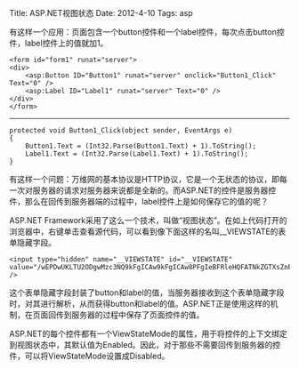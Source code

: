 Title: ASP.NET视图状态
Date: 2012-4-10
Tags: asp

有这样一个应用：页面包含一个button控件和一个label控件，每次点击button控件，label控件上的值就加1。

    <form id="form1" runat="server">
    <div>
    	<asp:Button ID="Button1" runat="server" onclick="Button1_Click" Text="0" />
    	<asp:Label ID="Label1" runat="server" Text="0" />
    </div>
    </form>
***
    protected void Button1_Click(object sender, EventArgs e)
    {
        Button1.Text = (Int32.Parse(Button1.Text) + 1).ToString();
        Label1.Text = (Int32.Parse(Label1.Text) + 1).ToString();
    }

有这样一个问题：万维网的基本协议是HTTP协议，它是一个无状态的协议，即每一次对服务器的请求对服务器来说都是全新的。而ASP.NET的控件是服务器控件，那么在回传到服务器端的过程中，label控件上是如何保存它的值的呢？

ASP.NET Framework采用了这么一个技术，叫做“视图状态”。在如上代码打开的浏览器中，右键单击查看源代码，可以看到像下面这样的名叫__VIEWSTATE的表单隐藏字段。

    <input type="hidden" name="__VIEWSTATE" id="__VIEWSTATE" value="/wEPDwUKLTU2ODgwMzc3NQ9kFgICAw9kFgICAw8PFgIeBFRleHQFATNkZGTXsZnPzguQbZ5UF8MGMgaHGhlNKbIlcp35mB+EX8GKXg==" />

这个表单隐藏字段封装了button和label的值，当服务器接收到这个表单隐藏字段时，对其进行解析，从而获得button和label的值。ASP.NET正是使用这样的机制，在页面回传到服务器的过程中保存了页面控件的值。

ASP.NET的每个控件都有一个ViewStateMode的属性，用于将控件的上下文绑定到视图状态中，其默认值为Enabled。因此，对于那些不需要回传到服务器的控件，可以将ViewStateMode设置成Disabled。
